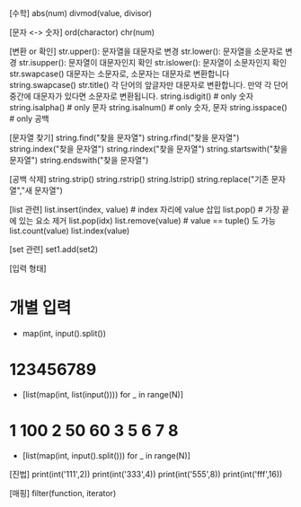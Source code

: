 [수학]
abs(num)
divmod(value, divisor)

[문자 <-> 숫자]
ord(charactor)
chr(num)

[변환 or 확인]
str.upper(): 문자열을 대문자로 변경
str.lower(): 문자열을 소문자로 변경
str.isupper(): 문자열이 대문자인지 확인
str.islower(): 문자열이 소문자인지 확인
str.swapcase()	대문자는 소문자로, 소문자는 대문자로 변환합니다	string.swapcase()
str.title() 각 단어의 앞글자만 대문자로 변환합니다. 만약 각 단어 중간에 대문자가 있다면 소문자로 변환됩니다.
string.isdigit() # only 숫자
string.isalpha() # only 문자
string.isalnum() # only 숫자, 문자
string.isspace() # only 공백

[문자열 찾기]
string.find("찾을 문자열")
string.rfind("찾을 문자열")
string.index("찾을 문자열")
string.rindex("찾을 문자열")
string.startswith("찾을 문자열")
string.endswith("찾을 문자열")

[공백 삭제]
string.strip()
string.rstrip()
string.lstrip()
string.replace("기존 문자열","새 문자열")

[list 관련]
list.insert(index, value) # index 자리에 value 삽입
list.pop() # 가장 끝에 있는 요소 제거
list.pop(idx)
list.remove(value) # value == tuple() 도 가능
list.count(value)
list.index(value)

[set 관련]
set1.add(set2)

[입력 형태]
# 개별 입력
- map(int, input().split())
# 123456789
- [list(map(int, list(input()))) for _ in range(N)]
# 1 100 2 50 60 3 5 6 7 8
- [list(map(int, input().split())) for _ in range(N)]

[진법]
print(int('111',2))
print(int('333',4))
print(int('555',8))
print(int('fff',16))

[매핑]
filter(function, iterator)